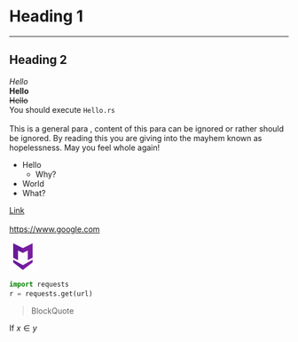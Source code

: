 <link rel="stylesheet" type="text/css" href="stylesheet.css">

# Heading 1

---

## Heading 2

*Hello*\
**Hello**\
~~Hello~~\
You should execute `Hello.rs`\
\
This is a general para , content of this para can be ignored or rather should be ignored. By reading this you are giving into the mayhem known as hopelessness. May you feel whole again!

- Hello
  - Why?
- World
- What?

[Link](https://www.google.com)\
\
<https://www.google.com>\
\
![alt-text](https://github.com/adam-p/markdown-here/raw/master/src/common/images/icon48.png "Logo Title Text 1")

```python
import requests
r = requests.get(url)
```

> BlockQuote

If $x \in y$
